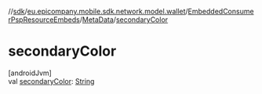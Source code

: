 //[sdk](../../../../index.md)/[eu.epicompany.mobile.sdk.network.model.wallet](../../index.md)/[EmbeddedConsumerPspResourceEmbeds](../index.md)/[MetaData](index.md)/[secondaryColor](secondary-color.md)

# secondaryColor

[androidJvm]\
val [secondaryColor](secondary-color.md): [String](https://kotlinlang.org/api/latest/jvm/stdlib/kotlin/-string/index.html)
